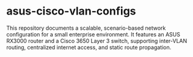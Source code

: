 # asus-cisco-vlan-configs
This repository documents a scalable, scenario-based network configuration for a small enterprise environment. It features an ASUS RX3000 router and a Cisco 3650 Layer 3 switch, supporting inter-VLAN routing, centralized internet access, and static route propagation.
